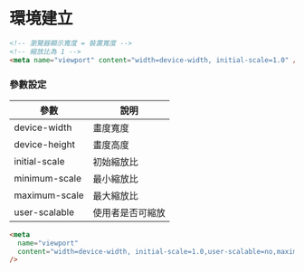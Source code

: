 # 環境建立

```html
<!-- 瀏覽器顯示寬度 = 裝置寬度 -->
<!-- 縮放比為 1 -->
<meta name="viewport" content="width=device-width, initial-scale=1.0" />
```

### 參數設定

| 參數          | 說明             |
| ------------- | ---------------- |
| device-width  | 畫度寬度         |
| device-height | 畫度高度         |
| initial-scale | 初始縮放比       |
| minimum-scale | 最小縮放比       |
| maximum-scale | 最大縮放比       |
| user-scalable | 使用者是否可縮放 |

```html
<meta
  name="viewport"
  content="width=device-width, initial-scale=1.0,user-scalable=no,maximum-scale=1.0,minimum-scale=1.0"
/>
```
